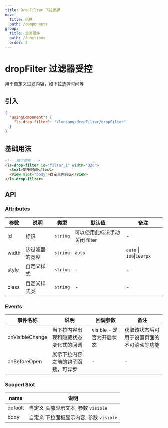 ```yaml
---
title: DropFilter 下拉面板
nav:
  title: 组件
  path: /components
group:
  title: 业务组件
  path: /functions
  order: 2
---
```


# dropFilter 过滤器<Badge>受控</Badge>

用于自定义过滤内容，如下拉选择时间等

## 引入

```json
{
  "usingComponent": {
    "ls-drop-filter": "/lensung/dropFilter/dropFilter"
  }
}
```

## 基础用法

```html
<!-- 单个使用 -->
<ls-drop-filter id="filter_1" width="320">
  <text>同步时间</text>
  <view slot="body">自定义内容区</view>
</ls-drop-filter>
```

## API

### Attributes

| 参数  | 说明           | 类型     | 默认值                        | 备注                      |
| ----- | -------------- | -------- | ----------------------------- | ------------------------- |
| id    | 标识           | `string` | 可以使用此标识手动关闭 filter | -                         |
| width | 该过滤器的宽度 | `string` | `auto`                        | `auto` \| `100`\|`100rpx` |
| style | 自定义样式     | `string` | -                             | -                         |
| class | 自定义样式类   | `string` | -                             | -                         |

### Events

| 事件名称        | 说明                                 | 回调参数                 | 备注                                       |
| --------------- | ------------------------------------ | ------------------------ | ------------------------------------------ |
| onVisibleChange | 当下拉内容出现和隐藏状态变化式的回调 | visible - 是否为开启状态 | 获取该状态后可用于设置页面的不可滚动等功能 |
| onBeforeOpen    | 展示下拉内容之前的钩子函数，可异步   | -                        | -                                          |

### Scoped Slot

| name    | 说明                                    |
| ------- | --------------------------------------- |
| default | 自定义 头部显示文本, 参数 `visible`     |
| body    | 自定义 下拉面板显示内容, 参数 `visible` |
